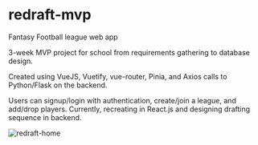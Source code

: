 # redraft-mvp

Fantasy Football league web app

3-week MVP project for school from requirements gathering to database design.

Created using VueJS, Vuetify, vue-router, Pinia, and Axios calls to Python/Flask on the backend.

Users can signup/login with authentication, create/join a league, and add/drop players. 
Currently, recreating in React.js and designing drafting sequence in backend.


![redraft-home](https://user-images.githubusercontent.com/67039478/192121006-bbd6b8c6-4cbf-437b-9002-4ee775e5323e.png)

